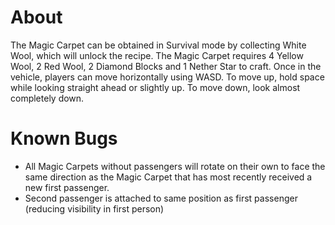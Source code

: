 # About
The Magic Carpet can be obtained in Survival mode by collecting White Wool, which will unlock the recipe.
The Magic Carpet requires 4 Yellow Wool, 2 Red Wool, 2 Diamond Blocks and 1 Nether Star to craft.
Once in the vehicle, players can move horizontally using WASD.
To move up, hold space while looking straight ahead or slightly up.
To move down, look almost completely down.

# Known Bugs
- All Magic Carpets without passengers will rotate on their own to face the same direction as the Magic Carpet that has most recently received a new first passenger.
- Second passenger is attached to same position as first passenger (reducing visibility in first person)